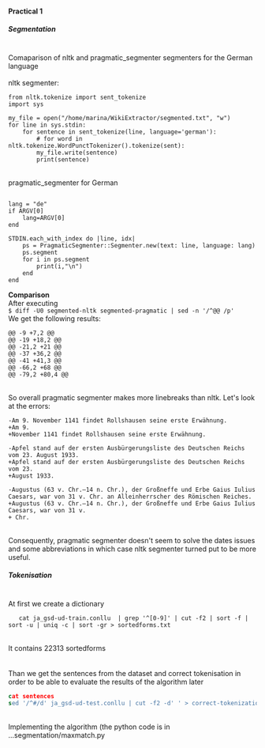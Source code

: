 #### Practical 1
##### Segmentation
<br /> Comaparison of nltk and pragmatic_segmenter segmenters for the German language <br />
<br /> nltk segmenter: <br />

```import nltk
from nltk.tokenize import sent_tokenize
import sys

my_file = open("/home/marina/WikiExtractor/segmented.txt", "w")
for line in sys.stdin:
    for sentence in sent_tokenize(line, language='german'):
        # for word in nltk.tokenize.WordPunctTokenizer().tokenize(sent):
        my_file.write(sentence)
        print(sentence)
```        
<br /> pragmatic_segmenter for German <br />
``` require 'pragmatic_segmenter'

lang = "de"
if ARGV[0]
    lang=ARGV[0]
end

STDIN.each_with_index do |line, idx|
    ps = PragmaticSegmenter::Segmenter.new(text: line, language: lang)
    ps.segment
    for i in ps.segment
        print(i,"\n")
    end
end
```

**Comparison**
<br />After executing<br />
```$ diff -U0 segmented-nltk segmented-pragmatic | sed -n '/^@@ /p'```
<br />We get the following results:<br />
```
@@ -9 +7,2 @@
@@ -19 +18,2 @@
@@ -21,2 +21 @@
@@ -37 +36,2 @@
@@ -41 +41,3 @@
@@ -66,2 +68 @@
@@ -79,2 +80,4 @@
```
<br />So overall pragmatic segmenter makes more linebreaks than nltk. Let's look at the errors:<br />
```
-Am 9. November 1141 findet Rollshausen seine erste Erwähnung.
+Am 9.
+November 1141 findet Rollshausen seine erste Erwähnung.

-Apfel stand auf der ersten Ausbürgerungsliste des Deutschen Reichs vom 23. August 1933.
+Apfel stand auf der ersten Ausbürgerungsliste des Deutschen Reichs vom 23.
+August 1933.

-Augustus (63 v. Chr.–14 n. Chr.), der Großneffe und Erbe Gaius Iulius Caesars, war von 31 v. Chr. an Alleinherrscher des Römischen Reiches.
+Augustus (63 v. Chr.–14 n. Chr.), der Großneffe und Erbe Gaius Iulius Caesars, war von 31 v.
+ Chr.
```
<br />Consequently, pragmatic segmenter doesn't seem to solve the dates issues and some abbreviations in which case nltk segmenter turned put to be more useful.<br />

##### Tokenisation
<br />At first we create a dictionary<br />
```cd UD_Japanese-GSD
   cat ja_gsd-ud-train.conllu  | grep '^[0-9]' | cut -f2 | sort -f | sort -u | uniq -c | sort -gr > sortedforms.txt
```
<br />It contains 22313 sortedforms<br />   
<br />Than we get the sentences from the dataset and correct tokenisation in order to be able to evaluate the results of the algorithm later<br /> 
```sed -n '/^# text =/p' ja_gsd-ud-test.conllu | sed 's/^# text =//'g > sentences
cat sentences
sed '/^#/d' ja_gsd-ud-test.conllu | cut -f2 -d' ' > correct-tokenization
```
<br />Implementing the algorithm (the python code is in ...segmentation/maxmatch.py<br />

```python3 maxmatch.py sortedforms <sentences > maxmatch-tokenization
```
